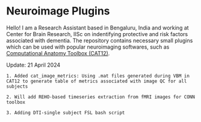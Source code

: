 ﻿# Neuroimage Plugins
Hello! I am a Research Assistant based in Bengaluru, India and working at Center for Brain Research, IISc on indentifying protective and risk factors associated with dementia. The repository contains necessary small plugins which can be used with popular neuroimaging softwares, such as <a href='https://neuro-jena.github.io/cat/'>Computational Anatomy Toolbox (CAT12)</a>. 

Update: 21 April 2024

```
1. Added cat_image_metrics: Using .mat files generated during VBM in CAT12 to generate table of metrics associated with image QC for all subjects

2. Will add REHO-based timeseries extraction from fMRI images for CONN toolbox

3. Adding DTI-single subject FSL bash script
```
